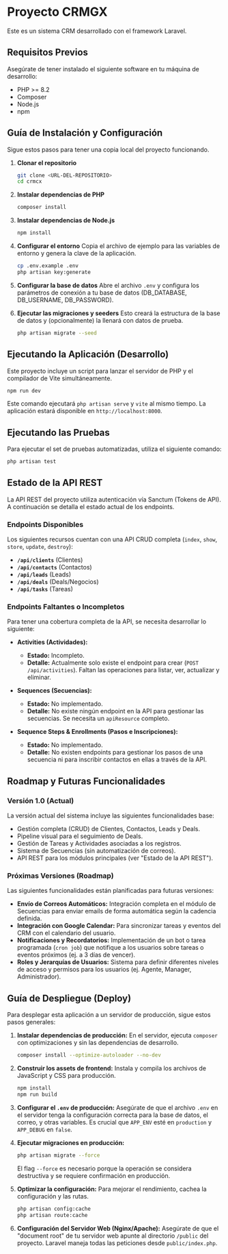# Proyecto CRMGX

Este es un sistema CRM desarrollado con el framework Laravel.

## Requisitos Previos

Asegúrate de tener instalado el siguiente software en tu máquina de desarrollo:

- PHP >= 8.2
- Composer
- Node.js
- npm

## Guía de Instalación y Configuración

Sigue estos pasos para tener una copia local del proyecto funcionando.

1.  **Clonar el repositorio**
    ```bash
    git clone <URL-DEL-REPOSITORIO>
    cd crmcx
    ```

2.  **Instalar dependencias de PHP**
    ```bash
    composer install
    ```

3.  **Instalar dependencias de Node.js**
    ```bash
    npm install
    ```

4.  **Configurar el entorno**
    Copia el archivo de ejemplo para las variables de entorno y genera la clave de la aplicación.
    ```bash
    cp .env.example .env
    php artisan key:generate
    ```

5.  **Configurar la base de datos**
    Abre el archivo `.env` y configura los parámetros de conexión a tu base de datos (DB_DATABASE, DB_USERNAME, DB_PASSWORD).

6.  **Ejecutar las migraciones y seeders**
    Esto creará la estructura de la base de datos y (opcionalmente) la llenará con datos de prueba.
    ```bash
    php artisan migrate --seed
    ```

## Ejecutando la Aplicación (Desarrollo)

Este proyecto incluye un script para lanzar el servidor de PHP y el compilador de Vite simultáneamente.

```bash
npm run dev
```
Este comando ejecutará `php artisan serve` y `vite` al mismo tiempo. La aplicación estará disponible en `http://localhost:8000`.

## Ejecutando las Pruebas

Para ejecutar el set de pruebas automatizadas, utiliza el siguiente comando:

```bash
php artisan test
```

## Estado de la API REST

La API REST del proyecto utiliza autenticación vía Sanctum (Tokens de API). A continuación se detalla el estado actual de los endpoints.

### Endpoints Disponibles

Los siguientes recursos cuentan con una API CRUD completa (`index`, `show`, `store`, `update`, `destroy`):

- **`/api/clients`** (Clientes)
- **`/api/contacts`** (Contactos)
- **`/api/leads`** (Leads)
- **`/api/deals`** (Deals/Negocios)
- **`/api/tasks`** (Tareas)

### Endpoints Faltantes o Incompletos

Para tener una cobertura completa de la API, se necesita desarrollar lo siguiente:

- **Activities (Actividades):**
  - **Estado:** Incompleto.
  - **Detalle:** Actualmente solo existe el endpoint para crear (`POST /api/activities`). Faltan las operaciones para listar, ver, actualizar y eliminar.

- **Sequences (Secuencias):**
  - **Estado:** No implementado.
  - **Detalle:** No existe ningún endpoint en la API para gestionar las secuencias. Se necesita un `apiResource` completo.

- **Sequence Steps & Enrollments (Pasos e Inscripciones):**
  - **Estado:** No implementado.
  - **Detalle:** No existen endpoints para gestionar los pasos de una secuencia ni para inscribir contactos en ellas a través de la API.

## Roadmap y Futuras Funcionalidades

### Versión 1.0 (Actual)

La versión actual del sistema incluye las siguientes funcionalidades base:

- Gestión completa (CRUD) de Clientes, Contactos, Leads y Deals.
- Pipeline visual para el seguimiento de Deals.
- Gestión de Tareas y Actividades asociadas a los registros.
- Sistema de Secuencias (sin automatización de correos).
- API REST para los módulos principales (ver "Estado de la API REST").

### Próximas Versiones (Roadmap)

Las siguientes funcionalidades están planificadas para futuras versiones:

- **Envío de Correos Automáticos:** Integración completa en el módulo de Secuencias para enviar emails de forma automática según la cadencia definida.
- **Integración con Google Calendar:** Para sincronizar tareas y eventos del CRM con el calendario del usuario.
- **Notificaciones y Recordatorios:** Implementación de un bot o tarea programada (`cron job`) que notifique a los usuarios sobre tareas o eventos próximos (ej. a 3 días de vencer).
- **Roles y Jerarquías de Usuarios:** Sistema para definir diferentes niveles de acceso y permisos para los usuarios (ej. Agente, Manager, Administrador).

## Guía de Despliegue (Deploy)

Para desplegar esta aplicación a un servidor de producción, sigue estos pasos generales:

1.  **Instalar dependencias de producción:**
    En el servidor, ejecuta `composer` con optimizaciones y sin las dependencias de desarrollo.
    ```bash
    composer install --optimize-autoloader --no-dev
    ```

2.  **Construir los assets de frontend:**
    Instala y compila los archivos de JavaScript y CSS para producción.
    ```bash
    npm install
    npm run build
    ```

3.  **Configurar el `.env` de producción:**
    Asegúrate de que el archivo `.env` en el servidor tenga la configuración correcta para la base de datos, el correo, y otras variables. Es crucial que `APP_ENV` esté en `production` y `APP_DEBUG` en `false`.

4.  **Ejecutar migraciones en producción:**
    ```bash
    php artisan migrate --force
    ```
    El flag `--force` es necesario porque la operación se considera destructiva y se requiere confirmación en producción.

5.  **Optimizar la configuración:**
    Para mejorar el rendimiento, cachea la configuración y las rutas.
    ```bash
    php artisan config:cache
    php artisan route:cache
    ```

6.  **Configuración del Servidor Web (Nginx/Apache):**
    Asegúrate de que el "document root" de tu servidor web apunte al directorio `/public` del proyecto. Laravel maneja todas las peticiones desde `public/index.php`.
